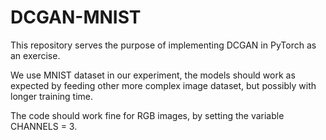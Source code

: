 # DCGAN-MNIST
This repository serves the purpose of implementing DCGAN in PyTorch as an exercise.

We use MNIST dataset in our experiment, the models should work as expected by feeding other more complex image dataset, but possibly with longer training time.

The code should work fine for RGB images, by setting the variable CHANNELS = 3.
